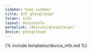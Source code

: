 ```yaml
---
sidebar: home_sidebar
title: 关于 gtesqltespr
folder: info
layout: deviceinfo
permalink: /devices/gtesqltespr/
device: gtesqltespr
---
```

{% include templates/device_info.md %}
